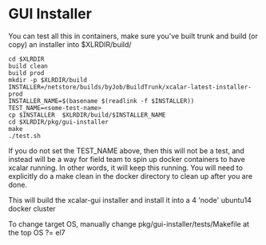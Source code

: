 # GUI Installer

You can test all this in containers, make sure you've built trunk and build (or copy) an installer into $XLRDIR/build/

    cd $XLRDIR
    build clean
    build prod
    mkdir -p $XLRDIR/build
    INSTALLER=/netstore/builds/byJob/BuildTrunk/xcalar-latest-installer-prod
    INSTALLER_NAME=$(basename $(readlink -f $INSTALLER))
    TEST_NAME=<some-test-name>
    cp $INSTALLER  $XLRDIR/build/$INSTALLER_NAME
    cd $XLRDIR/pkg/gui-installer
    make
    ./test.sh

If you do not set the TEST_NAME above, then this will not be a test, and instead will be a way for field team to spin up docker containers to have xcalar running. In other words, it will keep this running. You will need to explicitly do a make clean in the docker directory to clean up after you are done.


This will build the xcalar-gui installer and install it into a 4 'node' ubuntu14 docker cluster

To change target OS, manually change pkg/gui-installer/tests/Makefile at the top OS ?= el7

